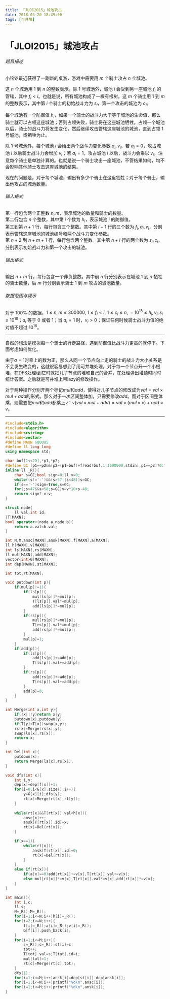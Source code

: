 ```yaml
---
title: 「JLOI2015」城池攻占
date: 2018-03-20 18:49:00
tags: [可并堆]
---
```


# 「JLOI2015」城池攻占

###### 题目描述

小铭铭最近获得了一副新的桌游，游戏中需要用 $m$ 个骑士攻占 $n$ 个城池。

这 $n$ 个城池用 $1$ 到 $n$ 的整数表示。除 $1$ 号城池外，城池 $i$ 会受到另一座城池 $f_i$ 的管辖，其中 $f_i <i$。也就是说，所有城池构成了一棵有根树。这 $m$ 个骑士用 $1$ 到 $m$ 的整数表示，其中第 $i$ 个骑士的初始战斗力为 $s_i$，第一个攻击的城池为 $c_i$。

每个城池有一个防御值 $h_i$，如果一个骑士的战斗力大于等于城池的生命值，那么骑士就可以占领这座城池；否则占领失败，骑士将在这座城池牺牲。占领一个城池以后，骑士的战斗力将发生变化，然后继续攻击管辖这座城池的城池，直到占领 $1$ 号城池，或牺牲为止。

除 $1$ 号城池外，每个城池 $i$ 会给出两个战斗力变化参数 $a_i, v_i$。若 $a_i = 0$，攻占城池 $i$ 以后骑士战斗力会增加 $v_i$；若 $a_i =1$，攻占城池 $i$ 以后，战斗力会乘以 $v_i$。注意每个骑士是单独计算的。也就是说一个骑士攻击一座城池，不管结果如何，均不会影响其他骑士攻击这座城池的结果。

现在的问题是，对于每个城池，输出有多少个骑士在这里牺牲；对于每个骑士，输出他攻占的城池数量。

###### 输入格式

第一行包含两个正整数 $n, m$，表示城池的数量和骑士的数量。  
第二行包含 $n$ 个整数，其中第 $i$ 个数为 $h_i$，表示城池 $i$ 的防御值。  
第三到第 $n+1$ 行，每行包含三个整数。其中第 $i +1$ 行的三个数为 $f_i, a_i, v_i$，分别表示管辖这座城池的城池编号和两个战斗力变化参数。  
第 $n +2$ 到 $n + m +1$ 行，每行包含两个整数。其中第 $n + i$ 行的两个数为 $s_i,c_i$，分别表示初始战斗力和第一个攻击的城池。

###### 输出格式

输出 $n + m$ 行，每行包含一个非负整数。其中前 $n$ 行分别表示在城池 $1$ 到 $n$ 牺牲的骑士数量，后 $m$ 行分别表示骑士 $1$ 到 $m$ 攻占的城池数量。

###### 数据范围与提示

对于 $100 \%$ 的数据，$1 \leq n,m \leq 300000, \  1 \leq f_i<i, \ 1 \leq c_i \leq n, \ -10^{18} \leq h_i,v_i,s_i \leq 10^{18}$；$a_i$ 等于 $0$ 或者 $1$；当 $a_i =1$ 时，$v_i > 0$；保证任何时候骑士战斗力值的绝对值不超过 $10^{18}$。



---



自然的想法是模拟每一个骑士的行走路径，遇到防御值比战斗力更高的就停下。下面考虑如何优化。

由于$a=1$时乘上的数为正，那么从同一个节点向上走的骑士的战斗力大小关系是不会发生改变的，这就很容易想到了用可并堆处理。对于每一个节点开一个小根堆，在DFS处理i到它时就把儿子节点的堆和自己的合并，在处理弹出堆顶时同时统计答案。之后就是可并堆上带lazy的修改操作。

对于两种操作分别开两个标记$mul$和$add$，使得对儿子节点的修改成为$val=val\times mul+add$的形式。那么对于一次区间整体加，只需要修改$add$。而对于区间整体乘，则需要把$mul$和$add$都乘上$v$：$v(val\times mul+add)=val\times(mul\times v)+add\times v$。



---



```c++
#include<stdio.h>
#include<algorithm>
#include<cstring>
#include<vector>
#define MAXN 600005
#define ll long long
using namespace std;

char buf[1<<20],*p1,*p2;
#define GC (p1==p2&&(p2=(p1=buf)+fread(buf,1,1000000,stdin),p1==p2)?0:*p1++)
inline ll _R(){
	char s=GC;bool sign=0;ll v=0;
	while((s!='-')&&(s>57||s<48))s=GC;
	if(s=='-')sign=true,s=GC;
	for(;s>47&&s<58;s=GC)v=v*10+s-48;
	return sign?-v:v;
}

struct node{
	ll val;int id;
}T[MAXN];
bool operator<(node a,node b){
	return a.val<b.val;
}

int N,M,ansc[MAXN],ansk[MAXN],f[MAXN],a[MAXN];
ll h[MAXN],v[MAXN];
int ls[MAXN],rs[MAXN];
ll mul[MAXN],add[MAXN];
vector<int>G[MAXN];
int dep[MAXN],st[MAXN];

int tot,rt[MAXN];

void putdown(int p){
	if(mul[p]!=1){
		if(ls[p]){
			mul[ls[p]]*=mul[p];
			T[ls[p]].val*=mul[p];
			add[ls[p]]*=mul[p];
		}
		if(rs[p]){
			mul[rs[p]]*=mul[p];
			T[rs[p]].val*=mul[p];
			add[rs[p]]*=mul[p];
		}
		mul[p]=1;
	}
	if(add[p]){
		if(ls[p]){
			add[ls[p]]+=add[p];
			T[ls[p]].val+=add[p];
		}
		if(rs[p]){
			add[rs[p]]+=add[p];
			T[rs[p]].val+=add[p];
		}
		add[p]=0;
	}
}

int Merge(int x,int y){
	if(!x||!y)return x|y;
	putdown(x);putdown(y);
	if(T[y]<T[x])swap(x,y);
	rs[x]=Merge(rs[x],y);
	swap(ls[x],rs[x]);
	return x;
}

int Del(int x){
	putdown(x);
	return Merge(ls[x],rs[x]);
}

void dfs(int x){
	int i,y;
	dep[x]=dep[f[x]]+1;
	for(i=0;i<G[x].size();i++){
		y=G[x][i];dfs(y);
		rt[x]=Merge(rt[x],rt[y]);
	}
	
	while(rt[x]&&T[rt[x]].val<h[x]){
		ansc[x]++;
		ansk[T[rt[x]].id]=x;
		rt[x]=Del(rt[x]);
	}

	if(x==1){
		while(rt[x]){
			ansk[T[rt[x]].id]=0;
			rt[x]=Del(rt[x]);
		}
	}
	else if(rt[x]){
		if(a[x]==0)add[rt[x]]+=v[x],T[rt[x]].val+=v[x];
		else mul[rt[x]]*=v[x],T[rt[x]].val*=v[x],add[rt[x]]*=v[x];
	}
}

int main(){
	int i,c;
	ll s;
	N=_R();M=_R();
	for(i=1;i<=N;i++)h[i]=_R();
	for(i=2;i<=N;i++){
		f[i]=_R();a[i]=_R();v[i]=_R();
		G[f[i]].push_back(i);
	}
	for(i=1;i<=M;i++){
		s=_R();c=_R();st[i]=c;
		tot++;
		T[tot].val=s;T[tot].id=i;
		mul[tot]=1;
		rt[c]=Merge(rt[c],tot);
	}
	dfs(1);
	for(i=1;i<=M;i++)ansk[i]=dep[st[i]]-dep[ansk[i]];
	for(i=1;i<=N;i++)printf("%d\n",ansc[i]);
	for(i=1;i<=M;i++)printf("%d\n",ansk[i]);
}
```

